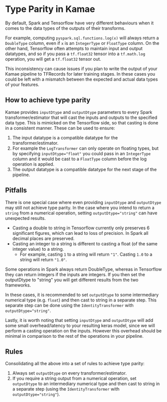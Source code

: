 # Type Parity in Kamae

By default, Spark and Tensorflow have very different behaviours when it comes to the data types of the outputs of their transforms.

For example, computing `pyspark.sql.functions.log(x)` will always return a `DoubleType` column, even if `x` is an `IntegerType` or `FloatType` column.
On the other hand, Tensorflow often attempts to maintain input and output datatypes, and so if you pass a `tf.float32` tensor into a `tf.math.log` operation, you will get a `tf.float32` tensor out.

This inconsistency can cause issues if you plan to write the output of your Kamae pipeline to TFRecords for later training stages.
In these cases you could be left with a mismatch between the expected and actual data types of your features.

## How to achieve type parity

Kamae provides `inputDtype` and `outputDtype` parameters to every Spark transformer/estimator that will cast 
the inputs and outputs to the specified data type. This is mimicked on the Tensorflow side, so that casting is done in a consistent manner.
These can be used to ensure:

1. The input datatype is a compatible datatype for the transformer/estimator.
2. For example the `LogTransformer` can only operate on floating types, but by specifying `inputDtype="float"` you could pass in an `IntegerType` column and it would be cast to a `FloatType` column before the log operation is applied.
3. The output datatype is a compatible datatype for the next stage of the pipeline.


## Pitfalls

There is one special case where even providing `inputDtype` and `outputDtype` may still not achieve type parity.
In the case where you intend to return a `string` from a numerical operation, setting `outputDtype="string"` can have unexpected results.

- Casting a double to string in Tensorflow currently only preserves 6 significant figures, which can lead to loss of precision. In Spark all decimal places are preserved.
- Casting an integer to a string is different to casting a float (of the same integer value) to a string.
  - For example, casting `1` to a string will return `"1"`. Casting `1.0` to a string will return `"1.0"`.

Some operations in Spark always return DoubleType, whereas in Tensorflow they can return integers if the inputs are integers.
If you then set the outputDtype to "string" you will get different results from the two frameworks.

In these cases, it is recommended to set `outputDtype` to some intermediary numerical type (e.g. `float`) and then cast to string in a separate step.
This separate step can be done using the `IdentityTransformer` with `outputDtype="string"`.

Lastly, it is worth noting that setting `inputDtype` and `outputDtype` will add some small overhead/latency to your resulting keras model, since we will perform a casting operation on the inputs. However this overhead should be minimal in comparison to the rest of the operations in your pipeline. 

## Rules

Consolidating all the above into a set of rules to achieve type parity:

1. Always set `outputDtype` on every transformer/estimator.
2. If you require a string output from a numerical operation, set `outputDtype` to an intermediary numerical type and then cast to string in a separate step (using the `IdentityTransformer` with `outputDtype="string"`).
